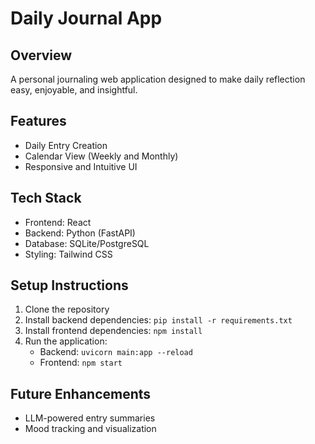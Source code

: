 # Daily Journal App

## Overview
A personal journaling web application designed to make daily reflection easy, enjoyable, and insightful.

## Features
- Daily Entry Creation
- Calendar View (Weekly and Monthly)
- Responsive and Intuitive UI

## Tech Stack
- Frontend: React
- Backend: Python (FastAPI)
- Database: SQLite/PostgreSQL
- Styling: Tailwind CSS

## Setup Instructions
1. Clone the repository
2. Install backend dependencies: `pip install -r requirements.txt`
3. Install frontend dependencies: `npm install`
4. Run the application: 
   - Backend: `uvicorn main:app --reload`
   - Frontend: `npm start`

## Future Enhancements
- LLM-powered entry summaries
- Mood tracking and visualization

